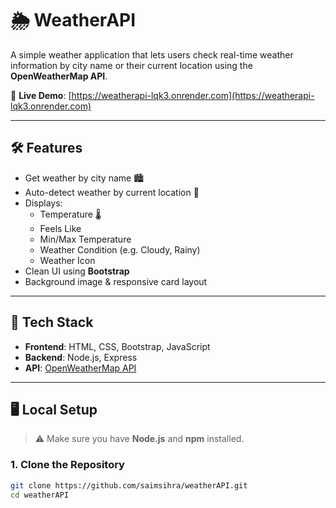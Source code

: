 # 🌦️ WeatherAPI

A simple weather application that lets users check real-time weather information by city name or their current location using the **OpenWeatherMap API**.

🚀 **Live Demo**: [https://weatherapi-lqk3.onrender.com](https://weatherapi-lqk3.onrender.com)

---

## 🛠️ Features

- Get weather by city name 🏙️
- Auto-detect weather by current location 📍
- Displays:
  - Temperature 🌡️
  - Feels Like
  - Min/Max Temperature
  - Weather Condition (e.g. Cloudy, Rainy)
  - Weather Icon
- Clean UI using **Bootstrap**
- Background image & responsive card layout

---

## 🔧 Tech Stack

- **Frontend**: HTML, CSS, Bootstrap, JavaScript
- **Backend**: Node.js, Express
- **API**: [OpenWeatherMap API](https://openweathermap.org/api)

---

## 🖥️ Local Setup

> ⚠️ Make sure you have **Node.js** and **npm** installed.

### 1. Clone the Repository

```bash
git clone https://github.com/saimsihra/weatherAPI.git
cd weatherAPI
